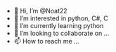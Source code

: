 - 👋 Hi, I’m @Noat22
- 👀 I’m interested in python, C#, C 
- 🌱 I’m currently learning python
- 💞️ I’m looking to collaborate on ...
- 📫 How to reach me ...

<!---
Noat22/Noat22 is a ✨ special ✨ repository because its `README.md` (this file) appears on your GitHub profile.
You can click the Preview link to take a look at your changes.
--->
